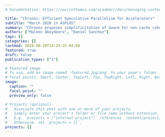 ```yaml
---
# Documentation: https://sourcethemes.com/academic/docs/managing-content/

title: "Chronos: Efficient Speculative Parallelism for Accelerators"
subtitle: "March 2020 in ASPLOS"
summary: "Chronos proposes simplificitation of Swarm for non-cache coherent architecture, including accelerators. We demonstrate its benefits by building FPGA accelerators for four applications with speedups of 3.7x - 16x over 40-threaded CPU"
authors: ["Maleen Abeydeera", "Daniel Sanchez"]
tags: []
categories: []
lastmod: 2020-08-20T14:29:25-04:00
featured: true
draft: false
publication_types: ["1"]

# Featured image
# To use, add an image named `featured.jpg/png` to your page's folder.
# Focal points: Smart, Center, TopLeft, Top, TopRight, Left, Right, BottomLeft, Bottom, BottomRight.
image:
  caption: ""
  focal_point: ""
  preview_only: false

# Projects (optional).
#   Associate this post with one or more of your projects.
#   Simply enter your project's folder or file name without extension.
#   E.g. `projects = ["internal-project"]` references `content/project/deep-learning/index.md`.
#   Otherwise, set `projects = []`.
projects: []
---
```

